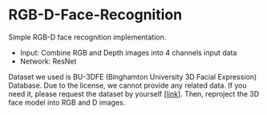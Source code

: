 # RGB-D-Face-Recognition

Simple RGB-D face recognition implementation. 
- Input: Combine RGB and Depth images into 4 channels input data
- Network: ResNet

Dataset we used is BU-3DFE (Binghamton University 3D Facial Expression) Database. Due to the license, we cannot provide any related data. If you need it, please request the dataset by yourself [[link]](http://www.cs.binghamton.edu/~lijun/Research/3DFE/3DFE_Analysis.html). Then, reproject the 3D face model into RGB and D images.
